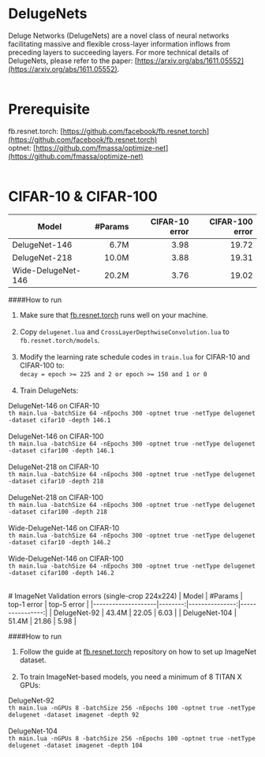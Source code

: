 # DelugeNets
Deluge Networks (DelugeNets) are a novel class of neural networks facilitating massive and flexible cross-layer information inflows from preceding layers to succeeding layers. For more technical details of DelugeNets, please refer to the paper: [https://arxiv.org/abs/1611.05552](https://arxiv.org/abs/1611.05552).
<br><br>
# Prerequisite
fb.resnet.torch: [https://github.com/facebook/fb.resnet.torch](https://github.com/facebook/fb.resnet.torch)<br>
optnet: [https://github.com/fmassa/optimize-net](https://github.com/fmassa/optimize-net)
<br><br>
# CIFAR-10 & CIFAR-100
| Model              | #Params | CIFAR-10 error | CIFAR-100 error |
|--------------------|--------:|---------------:|----------------:|
| DelugeNet-146      | 6.7M    | 3.98           | 19.72           |
| DelugeNet-218      | 10.0M   | 3.88           | 19.31           |
| Wide-DelugeNet-146 | 20.2M   | 3.76           | 19.02           |

####How to run
1. Make sure that [fb.resnet.torch](https://github.com/facebook/fb.resnet.torch) runs well on your machine.<br><br>
2. Copy `delugenet.lua` and `CrossLayerDepthwiseConvolution.lua` to `fb.resnet.torch/models`.<br><br>
3. Modify the learning rate schedule codes in `train.lua` for CIFAR-10 and CIFAR-100 to:<br>
`decay = epoch >= 225 and 2 or epoch >= 150 and 1 or 0`<br><br>
4. Train DelugeNets:


DelugeNet-146 on CIFAR-10<br>
`th main.lua -batchSize 64 -nEpochs 300 -optnet true -netType delugenet -dataset cifar10 -depth 146.1`<br><br>
DelugeNet-146 on CIFAR-100<br>
`th main.lua -batchSize 64 -nEpochs 300 -optnet true -netType delugenet -dataset cifar100 -depth 146.1`<br><br>
DelugeNet-218 on CIFAR-10<br>
`th main.lua -batchSize 64 -nEpochs 300 -optnet true -netType delugenet -dataset cifar10 -depth 218`<br><br>
DelugeNet-218 on CIFAR-100<br>
`th main.lua -batchSize 64 -nEpochs 300 -optnet true -netType delugenet -dataset cifar100 -depth 218`<br><br>
Wide-DelugeNet-146 on CIFAR-10<br>
`th main.lua -batchSize 64 -nEpochs 300 -optnet true -netType delugenet -dataset cifar10 -depth 146.2`<br><br>
Wide-DelugeNet-146 on CIFAR-100<br>
`th main.lua -batchSize 64 -nEpochs 300 -optnet true -netType delugenet -dataset cifar100 -depth 146.2`<br>

<br>
# ImageNet
Validation errors (single-crop 224x224)
| Model              | #Params |   top-1 error  |   top-5 error   |
|--------------------|--------:|---------------:|----------------:|
| DelugeNet-92       | 43.4M   | 22.05          | 6.03            |
| DelugeNet-104      | 51.4M   | 21.86          | 5.98            |

####How to run
1. Follow the guide at [fb.resnet.torch](https://github.com/facebook/fb.resnet.torch) repository on how to set up ImageNet dataset.<br><br>
2. To train ImageNet-based models, you need a minimum of 8 TITAN X GPUs:


DelugeNet-92<br>
`th main.lua -nGPUs 8 -batchSize 256 -nEpochs 100 -optnet true -netType delugenet -dataset imagenet -depth 92`<br><br>
DelugeNet-104<br>
`th main.lua -nGPUs 8 -batchSize 256 -nEpochs 100 -optnet true -netType delugenet -dataset imagenet -depth 104`<br>
